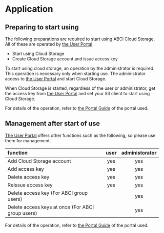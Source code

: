# Application

## Preparing to start using

The following preparations are required to start using ABCI Cloud Storage. All of these are operated by [the User Portal](https://docs.abci.ai/portal/en/).

* Start using Cloud Storage
* Create Cloud Storage account and issue access key

To start using cloud storage, an operation by the administrator is required. This operation is necessary only when starting use. The administrator access to [the User Portal](https://docs.abci.ai/portal/en/) and start Cloud Storage.

When Cloud Storage is started, regardless of the user or administrator, get the access key from [the User Portal](https://docs.abci.ai/portal/en/) and set your S3 client to start using Cloud Storage.

For details of the operation, refer to [the Portal Guide](https://docs.abci.ai/portal/en/) of the portal used.

## Management after start of use

[The User Portal](https://docs.abci.ai/portal/en/) offers other functions such as the following, so please use them for management.

| function| user| administorator|
| :--- | :---: | :---: |
| Add Cloud Storage account| yes| yes|
| Add access key| yes| yes|
| Delete access key| yes| yes|
| Reissue access key| yes| yes|
| Delete access key (For ABCI group users)| | yes|
| Delete access keys at once (For ABCI group users)| | yes|

For details of the operation, refer to [the Portal Guide](https://docs.abci.ai/portal/en/) of the portal used.

